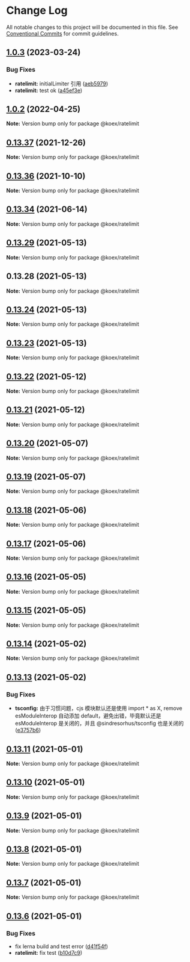 # Change Log

All notable changes to this project will be documented in this file.
See [Conventional Commits](https://conventionalcommits.org) for commit guidelines.

## [1.0.3](https://github.com/koexjs/ratelimit/compare/v1.0.2...v1.0.3) (2023-03-24)


### Bug Fixes

* **ratelimit:** initialLimiter 引用 ([aeb5979](https://github.com/koexjs/ratelimit/commit/aeb5979ff950dca168b5cd09ac02f4d3cff161e6))
* **ratelimit:** test ok ([a45ef3e](https://github.com/koexjs/ratelimit/commit/a45ef3e493c91f5682c14f22f0a6bb1e6195a4fe))





## [1.0.2](https://github.com/koexjs/ratelimit/compare/v0.13.37...v1.0.2) (2022-04-25)

**Note:** Version bump only for package @koex/ratelimit





## [0.13.37](https://github.com/koexjs/ratelimit/compare/v0.13.36...v0.13.37) (2021-12-26)

**Note:** Version bump only for package @koex/ratelimit





## [0.13.36](https://github.com/koexjs/ratelimit/compare/v0.13.35...v0.13.36) (2021-10-10)

**Note:** Version bump only for package @koex/ratelimit





## [0.13.34](https://github.com/koexjs/ratelimit/compare/v0.13.33...v0.13.34) (2021-06-14)

**Note:** Version bump only for package @koex/ratelimit





## [0.13.29](https://github.com/koexjs/ratelimit/compare/v0.13.28...v0.13.29) (2021-05-13)

**Note:** Version bump only for package @koex/ratelimit





## 0.13.28 (2021-05-13)

**Note:** Version bump only for package @koex/ratelimit





## [0.13.24](https://github.com/koexjs/ratelimit/compare/v0.13.23...v0.13.24) (2021-05-13)

**Note:** Version bump only for package @koex/ratelimit





## [0.13.23](https://github.com/koexjs/ratelimit/compare/v0.13.22...v0.13.23) (2021-05-13)

**Note:** Version bump only for package @koex/ratelimit





## [0.13.22](https://github.com/koexjs/ratelimit/compare/v0.13.21...v0.13.22) (2021-05-12)

**Note:** Version bump only for package @koex/ratelimit





## [0.13.21](https://github.com/koexjs/ratelimit/compare/v0.13.20...v0.13.21) (2021-05-12)

**Note:** Version bump only for package @koex/ratelimit





## [0.13.20](https://github.com/koexjs/ratelimit/compare/v0.13.19...v0.13.20) (2021-05-07)

**Note:** Version bump only for package @koex/ratelimit





## [0.13.19](https://github.com/koexjs/ratelimit/compare/v0.13.18...v0.13.19) (2021-05-07)

**Note:** Version bump only for package @koex/ratelimit





## [0.13.18](https://github.com/koexjs/ratelimit/compare/v0.13.17...v0.13.18) (2021-05-06)

**Note:** Version bump only for package @koex/ratelimit





## [0.13.17](https://github.com/koexjs/ratelimit/compare/v0.13.16...v0.13.17) (2021-05-06)

**Note:** Version bump only for package @koex/ratelimit





## [0.13.16](https://github.com/koexjs/ratelimit/compare/v0.13.15...v0.13.16) (2021-05-05)

**Note:** Version bump only for package @koex/ratelimit





## [0.13.15](https://github.com/koexjs/ratelimit/compare/v0.13.14...v0.13.15) (2021-05-05)

**Note:** Version bump only for package @koex/ratelimit





## [0.13.14](https://github.com/koexjs/ratelimit/compare/v0.13.13...v0.13.14) (2021-05-02)

**Note:** Version bump only for package @koex/ratelimit





## [0.13.13](https://github.com/koexjs/ratelimit/compare/v0.13.12...v0.13.13) (2021-05-02)


### Bug Fixes

* **tsconfig:** 由于习惯问题，cjs 模块默认还是使用 import * as X, remove esModuleInterop 自动添加 default，避免出错，毕竟默认还是 esModuleInterop 是关闭的，并且 @sindresorhus/tsconfig 也是关闭的 ([e3757b6](https://github.com/koexjs/ratelimit/commit/e3757b65800f4968470dd5445c7d16a6290c5a44))





## [0.13.11](https://github.com/koexjs/ratelimit/compare/v0.13.10...v0.13.11) (2021-05-01)

**Note:** Version bump only for package @koex/ratelimit





## [0.13.10](https://github.com/koexjs/ratelimit/compare/v0.13.9...v0.13.10) (2021-05-01)

**Note:** Version bump only for package @koex/ratelimit





## [0.13.9](https://github.com/koexjs/ratelimit/compare/v0.13.8...v0.13.9) (2021-05-01)

**Note:** Version bump only for package @koex/ratelimit





## [0.13.8](https://github.com/koexjs/ratelimit/compare/v0.13.7...v0.13.8) (2021-05-01)

**Note:** Version bump only for package @koex/ratelimit





## [0.13.7](https://github.com/koexjs/ratelimit/compare/v0.13.6...v0.13.7) (2021-05-01)

**Note:** Version bump only for package @koex/ratelimit





## [0.13.6](https://github.com/koexjs/ratelimit/compare/v0.13.5...v0.13.6) (2021-05-01)


### Bug Fixes

* fix lerna build and test error ([d41f54f](https://github.com/koexjs/ratelimit/commit/d41f54fc77d44329f751310fbd065ac631eea626))
* **ratelimit:** fix test ([b10d7c9](https://github.com/koexjs/ratelimit/commit/b10d7c99421976cb4f12fa1247d2d91e478e50f2))
